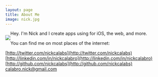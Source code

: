 ```yaml
---
layout: page
title: About Me
image: nick.jpg
---
```


<p style="float:left;"><img class="about-image" src="/img/{{ page.image }}"></p>

Hey. I'm Nick and I create apps using for iOS, the web, and more.

You can find me on most places of the internet:

[http://twitter.com/nickcalabs](http://twitter.com/nickcalabs)
[http://linkedin.com/in/nickcalabro](http://linkedin.com/in/nickcalabro)
[http://github.com/nickcalabs](http://github.com/nickcalabs)
[calabro.nick@gmail.com](mailto:calabro.nick@gmail.com)